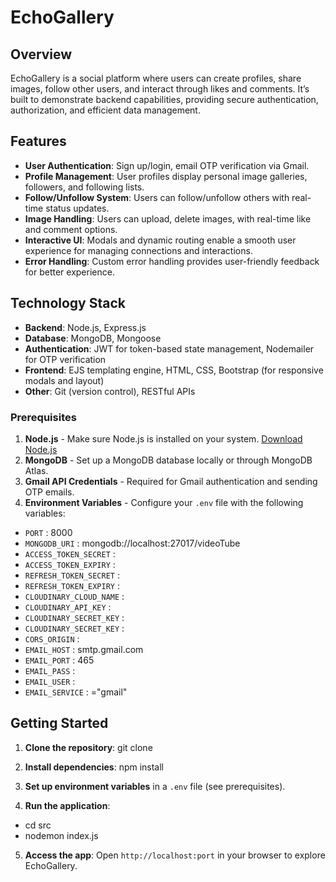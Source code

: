 # EchoGallery

## Overview

EchoGallery is a social platform where users can create profiles, share images, follow other users, and interact through likes and comments. It’s built to demonstrate backend capabilities, providing secure authentication, authorization, and efficient data management.


## Features

- **User Authentication**: Sign up/login, email OTP verification via Gmail.
- **Profile Management**: User profiles display personal image galleries, followers, and following lists.
- **Follow/Unfollow System**: Users can follow/unfollow others with real-time status updates.
- **Image Handling**: Users can upload, delete images, with real-time like and comment options.
- **Interactive UI**: Modals and dynamic routing enable a smooth user experience for managing connections and interactions.
- **Error Handling**: Custom error handling provides user-friendly feedback for better experience.


## Technology Stack
- **Backend**:          Node.js, Express.js
- **Database**:         MongoDB, Mongoose
- **Authentication**:   JWT for token-based state management, Nodemailer for OTP verification
- **Frontend**:         EJS templating engine, HTML, CSS, Bootstrap (for responsive modals and layout)
- **Other**:            Git (version control), RESTful APIs


### Prerequisites
1. **Node.js** - Make sure Node.js is installed on your system. [Download Node.js](https://nodejs.org)
2. **MongoDB** - Set up a MongoDB database locally or through MongoDB Atlas.
3. **Gmail API Credentials** - Required for Gmail authentication and sending OTP emails.
4. **Environment Variables** - Configure your `.env` file with the following variables:
  - `PORT`                    : 8000
  - `MONGODB_URI`             : mongodb://localhost:27017/videoTube
  - `ACCESS_TOKEN_SECRET`     :
  - `ACCESS_TOKEN_EXPIRY`     :
  - `REFRESH_TOKEN_SECRET`    :
  - `REFRESH_TOKEN_EXPIRY`    :
  - `CLOUDINARY_CLOUD_NAME`   : 
  - `CLOUDINARY_API_KEY`      : 
  - `CLOUDINARY_SECRET_KEY`   : 
  - `CLOUDINARY_SECRET_KEY`   : 
  - `CORS_ORIGIN`             : 
  - `EMAIL_HOST`              : smtp.gmail.com
  - `EMAIL_PORT`              : 465
  - `EMAIL_PASS`              :
  - `EMAIL_USER`              :
  - `EMAIL_SERVICE`           : ="gmail"


## Getting Started
1. **Clone the repository**: git clone

2. **Install dependencies**: npm install

3. **Set up environment variables** in a `.env` file (see prerequisites).

4. **Run the application**:
  - cd src
  - nodemon index.js

5. **Access the app**:
   Open `http://localhost:port` in your browser to explore EchoGallery.
